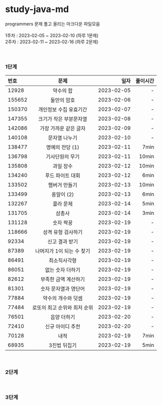# study-java-md

programmers 문제 풀고 올리는 마크다운 파일모음<br>
<br>
1주차 : 2023-02-05 ~ 2023-02-10 (하루 1문제)<br>
2주차 : 2023-02-11 ~ 2023-02-16 (하루 2문제)
<br>
<br>
<br>

### 1단계
| 번호 | 문제 | 일자 | 풀이시간 |
|:----------|:----------:|----------:|----------:|
| 12928 | 약수의 합 | 2023-02-05 | - |
| 155652 | 둘만의 암호 | 2023-02-06 | - |
| 150370 | 개인정보 수집 유효기간 | 2023-02-07 | - |
| 147355 | 크기가 작은 부분문자열 | 2023-02-08 | - |
| 142086 | 가장 가까운 같은 글자 | 2023-02-09 | - |
| 140108 | 문자열 나누기 | 2023-02-10 | - |
| 138477 | 명예의 전당 (1) | 2023-02-11 | 7min |
| 136798 | 기사단원의 무기 | 2023-02-11 | 10min |
| 135808 | 과일 장수 | 2023-02-12 | 10min |
| 134240 | 푸드 파이트 대회 | 2023-02-12 | 6min |
| 133502 | 햄버거 만들기 | 2023-02-13 | 10min |
| 133499 | 옹알이 (2) | 2023-02-13 | 6min |
| 132267 | 콜라 문제 | 2023-02-14 | 5min |
| 131705 | 삼총사 | 2023-02-14 | 3min |
| 131128 | 숫자 짝꿍 | 2023-02-19 | - |
| 118666 | 성격 유형 검사하기 | 2023-02-19 | - |
| 92334 | 신고 결과 받기 | 2023-02-19 | - |
| 87389 | 나머지가 1이 되는 수 찾기 | 2023-02-19 | - |
| 86491 | 최소직사각형 | 2023-02-19 | - |
| 86051 | 없는 숫자 더하기 | 2023-02-19 | - |
| 82612 | 부족한 금액 계산하기 | 2023-02-19 | - |
| 81301 | 숫자 문자열과 영단어 | 2023-02-19 | - |
| 77884 | 약수의 개수와 덧셈 | 2023-02-19 | - |
| 77484 | 로또의 최고 순위와 최저 순위 | 2023-02-19 | - |
| 76501 | 음양 더하기 | 2023-02-20 | - |
| 72410 | 신규 아이디 추천 | 2023-02-20 | - |
| 70128 | 내적 | 2023-02-19 | 7min |
| 68935 | 3진법 뒤집기 | 2023-02-19 | 5min |
<br>

### 2단계
<br>

### 3단계
<br>


